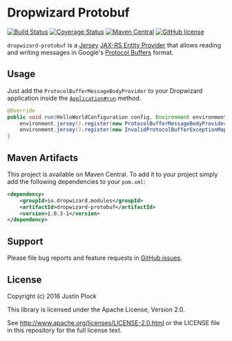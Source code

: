 Dropwizard Protobuf
===================
[![Build Status](https://travis-ci.org/dropwizard/dropwizard-protobuf.svg?branch=master)](https://travis-ci.org/dropwizard/dropwizard-protobuf)
[![Coverage Status](https://coveralls.io/repos/dropwizard/dropwizard-protobuf/badge.svg?branch=master)](https://coveralls.io/r/dropwizard/dropwizard-protobuf?branch=master)
[![Maven Central](https://img.shields.io/maven-central/v/io.dropwizard.modules/dropwizard-protobuf.svg?style=flat-square)](https://maven-badges.herokuapp.com/maven-central/io.dropwizard.modules/dropwizard-protobuf/)
[![GitHub license](https://img.shields.io/github/license/dropwizard/dropwizard-protobuf.svg?style=flat-square)](https://github.com/dropwizard/dropwizard-protobuf/tree/master)


`dropwizard-protobuf` is a [Jersey](https://jersey.java.net) [JAX-RS Entity Provider](https://jersey.java.net/documentation/latest/message-body-workers.html) that allows reading and writing messages in Google's [Protocol Buffers](https://developers.google.com/protocol-buffers/) format.


Usage
-----

Just add the `ProtocolBufferMessageBodyProvider` to your Dropwizard application inside the [`Application#run`](http://dropwizard.io/1.0.3/dropwizard-core/apidocs/io/dropwizard/Application.html#run(java.lang.String[])) method.

```java
@Override
public void run(HelloWorldConfiguration config, Environment environment) throws Exception {
    environment.jersey().register(new ProtocolBufferMessageBodyProvider());
    environment.jersey().register(new InvalidProtocolBufferExceptionMapper());
}
```

Maven Artifacts
---------------

This project is available on Maven Central. To add it to your project simply add the following dependencies to your `pom.xml`:

```xml
<dependency>
    <groupId>io.dropwizard.modules</groupId>
    <artifactId>dropwizard-protobuf</artifactId>
    <version>1.0.3-1</version>
</dependency>
```

Support
-------

Please file bug reports and feature requests in [GitHub issues](https://github.com/dropwizard/dropwizard-protobuf/issues).


License
-------

Copyright (c) 2016 Justin Plock

This library is licensed under the Apache License, Version 2.0.

See http://www.apache.org/licenses/LICENSE-2.0.html or the LICENSE file in this repository for the full license text.
